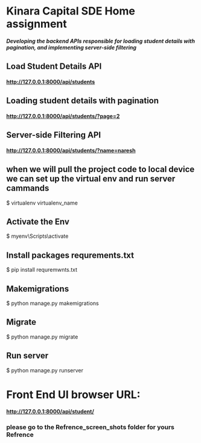 # Kinara Capital SDE Home assignment
##### Developing the backend APIs responsible for loading student details with pagination, and implementing server-side filtering

## Load Student Details API
#### http://127.0.0.1:8000/api/students


## Loading student details with pagination
#### http://127.0.0.1:8000/api/students/?page=2

## Server-side Filtering API
#### http://127.0.0.1:8000/api/students/?name=naresh

## when we will pull the project code to  local device we can set up the virtual env and run server cammands
$ virtualenv virtualenv_name
## Activate the Env
$ myenv\Scripts\activate
## Install packages requrements.txt
$ pip install requremwnts.txt
## Makemigrations
$ python manage.py makemigrations
## Migrate
$ python manage.py migrate
## Run server
$ python manage.py runserver



# Front End UI browser URL:
#### http://127.0.0.1:8000/api/student/

### please go to the Refrence_screen_shots folder for yours Refrence
